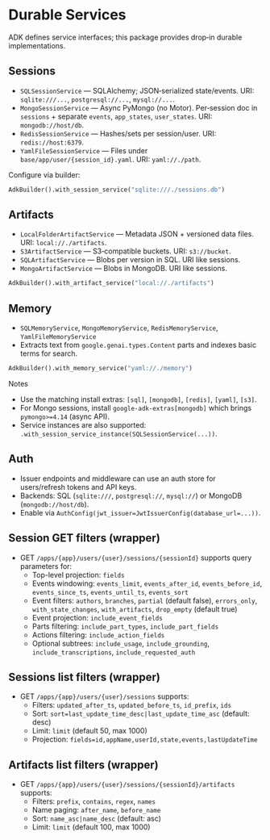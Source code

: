 # Durable Services

ADK defines service interfaces; this package provides drop‑in durable implementations.

## Sessions
- `SQLSessionService` — SQLAlchemy; JSON‑serialized state/events. URI: `sqlite:///...`, `postgresql://...`, `mysql://...`.
- `MongoSessionService` — Async PyMongo (no Motor). Per‑session doc in `sessions` + separate `events`, `app_states`, `user_states`. URI: `mongodb://host/db`.
- `RedisSessionService` — Hashes/sets per session/user. URI: `redis://host:6379`.
- `YamlFileSessionService` — Files under `base/app/user/{session_id}.yaml`. URI: `yaml://./path`.

Configure via builder:

```python
AdkBuilder().with_session_service("sqlite:///./sessions.db")
```

## Artifacts
- `LocalFolderArtifactService` — Metadata JSON + versioned data files. URI: `local://./artifacts`.
- `S3ArtifactService` — S3‑compatible buckets. URI: `s3://bucket`.
- `SQLArtifactService` — Blobs per version in SQL. URI like sessions.
- `MongoArtifactService` — Blobs in MongoDB. URI like sessions.

```python
AdkBuilder().with_artifact_service("local://./artifacts")
```

## Memory
- `SQLMemoryService`, `MongoMemoryService`, `RedisMemoryService`, `YamlFileMemoryService`
- Extracts text from `google.genai.types.Content` parts and indexes basic terms for search.

```python
AdkBuilder().with_memory_service("yaml://./memory")
```

Notes
- Use the matching install extras: `[sql]`, `[mongodb]`, `[redis]`, `[yaml]`, `[s3]`.
- For Mongo sessions, install `google-adk-extras[mongodb]` which brings `pymongo>=4.14` (async API).
- Service instances are also supported: `.with_session_service_instance(SQLSessionService(...))`.

## Auth
- Issuer endpoints and middleware can use an auth store for users/refresh tokens and API keys.
- Backends: SQL (`sqlite:///`, `postgresql://`, `mysql://`) or MongoDB (`mongodb://host/db`).
- Enable via `AuthConfig(jwt_issuer=JwtIssuerConfig(database_url=...))`.

## Session GET filters (wrapper)
- GET `/apps/{app}/users/{user}/sessions/{sessionId}` supports query parameters for:
  - Top-level projection: `fields`
  - Events windowing: `events_limit`, `events_after_id`, `events_before_id`, `events_since_ts`, `events_until_ts`, `events_sort`
  - Event filters: `authors`, `branches`, `partial` (default false), `errors_only`, `with_state_changes`, `with_artifacts`, `drop_empty` (default true)
  - Event projection: `include_event_fields`
  - Parts filtering: `include_part_types`, `include_part_fields`
  - Actions filtering: `include_action_fields`
  - Optional subtrees: `include_usage`, `include_grounding`, `include_transcriptions`, `include_requested_auth`
## Sessions list filters (wrapper)
- GET `/apps/{app}/users/{user}/sessions` supports:
  - Filters: `updated_after_ts`, `updated_before_ts`, `id_prefix`, `ids`
  - Sort: `sort=last_update_time_desc|last_update_time_asc` (default: desc)
  - Limit: `limit` (default 50, max 1000)
  - Projection: `fields=id,appName,userId,state,events,lastUpdateTime`

## Artifacts list filters (wrapper)
- GET `/apps/{app}/users/{user}/sessions/{sessionId}/artifacts` supports:
  - Filters: `prefix`, `contains`, `regex`, `names`
  - Name paging: `after_name`, `before_name`
  - Sort: `name_asc|name_desc` (default: asc)
  - Limit: `limit` (default 100, max 1000)
